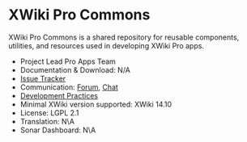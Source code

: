 # XWiki Pro Commons

XWiki Pro Commons is a shared repository for reusable components, utilities, and resources used in developing XWiki Pro apps.

* Project Lead Pro Apps Team
* Documentation & Download: N/A
* [Issue Tracker](https://github.com/xwikisas/xwiki-pro-commons/issues)
* Communication: [Forum](https://forum.xwiki.org), [Chat](https://dev.xwiki.org/xwiki/bin/view/Community/Chat)
* [Development Practices](https://dev.xwiki.org)
* Minimal XWiki version supported: XWiki 14.10
* License: LGPL 2.1
* Translation: N\A
* Sonar Dashboard: N\A